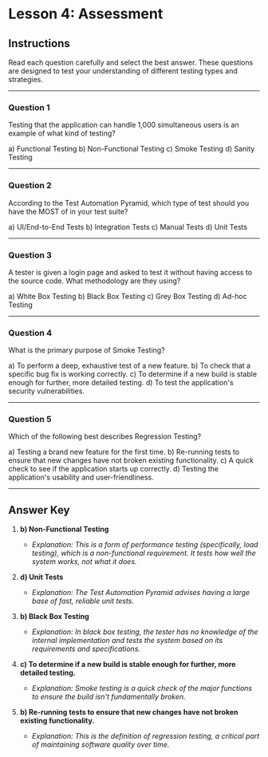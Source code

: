 # Lesson 4: Assessment

## Instructions

Read each question carefully and select the best answer. These questions are designed to test your understanding of different testing types and strategies.

---

### Question 1

Testing that the application can handle 1,000 simultaneous users is an example of what kind of testing?

a) Functional Testing
b) Non-Functional Testing
c) Smoke Testing
d) Sanity Testing

---

### Question 2

According to the Test Automation Pyramid, which type of test should you have the MOST of in your test suite?

a) UI/End-to-End Tests
b) Integration Tests
c) Manual Tests
d) Unit Tests

---

### Question 3

A tester is given a login page and asked to test it without having access to the source code. What methodology are they using?

a) White Box Testing
b) Black Box Testing
c) Grey Box Testing
d) Ad-hoc Testing

---

### Question 4

What is the primary purpose of Smoke Testing?

a) To perform a deep, exhaustive test of a new feature.
b) To check that a specific bug fix is working correctly.
c) To determine if a new build is stable enough for further, more detailed testing.
d) To test the application's security vulnerabilities.

---

### Question 5

Which of the following best describes Regression Testing?

a) Testing a brand new feature for the first time.
b) Re-running tests to ensure that new changes have not broken existing functionality.
c) A quick check to see if the application starts up correctly.
d) Testing the application's usability and user-friendliness.

---

## Answer Key

1. **b) Non-Functional Testing**
   - *Explanation: This is a form of performance testing (specifically, load testing), which is a non-functional requirement. It tests *how well* the system works, not *what* it does.*

2. **d) Unit Tests**
   - *Explanation: The Test Automation Pyramid advises having a large base of fast, reliable unit tests.*

3. **b) Black Box Testing**
   - *Explanation: In black box testing, the tester has no knowledge of the internal implementation and tests the system based on its requirements and specifications.*

4. **c) To determine if a new build is stable enough for further, more detailed testing.**
   - *Explanation: Smoke testing is a quick check of the major functions to ensure the build isn't fundamentally broken.*

5. **b) Re-running tests to ensure that new changes have not broken existing functionality.**
   - *Explanation: This is the definition of regression testing, a critical part of maintaining software quality over time.*